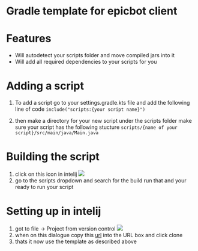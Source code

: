 # Gradle template for epicbot client

# Features
- Will autodetect your scripts folder and move compiled jars into it
- Will add all required dependencies to your scripts for you

# Adding a script

1) To add a script go to your settings.gradle.kts file and add the following line of code
   ```include("scripts:{your script name}")```

2) then make a directory for your new script under the scripts folder make sure your script has the following stucture ```scripts/{name of your script}/src/main/java/Main.java```

# Building the script

1) click on this icon in intelij ![](https://i.imgur.com/JT3Wh0R.png)
2) go to the scripts dropdown and search for the build run that and your ready to run your script

# Setting up in intelij
1) got to file -> Project from version control ![](https://i.imgur.com/OolQMeB.png)
2) when on this dialogue copy this [url](https://github.com/ItsVeed/epicbot-gradle-template.git) into the URL box and click clone
3) thats it now use the template as described above
